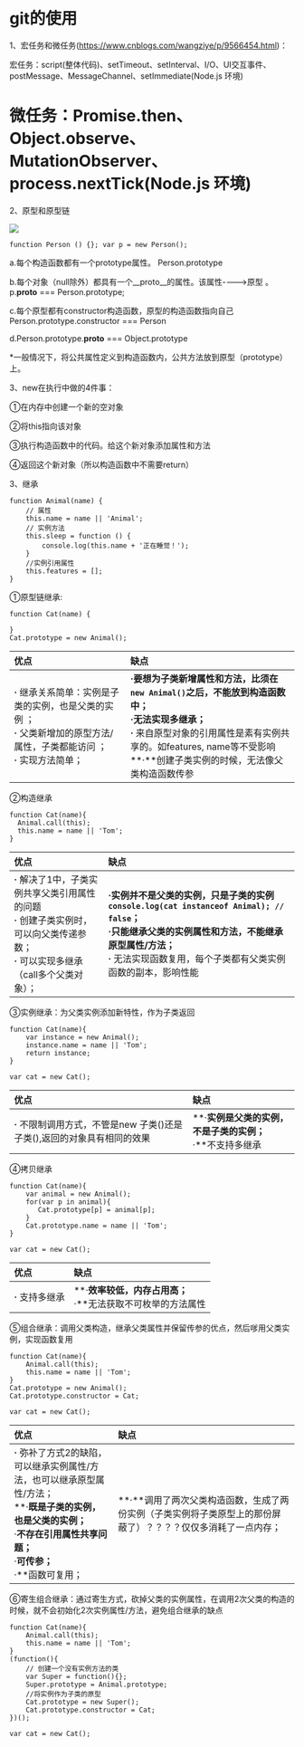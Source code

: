 # git的使用
1、宏任务和微任务(https://www.cnblogs.com/wangziye/p/9566454.html)：

宏任务：script(整体代码)、setTimeout、setInterval、I/O、UI交互事件、postMessage、MessageChannel、setImmediate(Node.js 环境)

微任务：Promise.then、Object.observe、MutationObserver、process.nextTick(Node.js 环境)
==========================
2、原型和原型链

![](https://www.showdoc.com.cn/server/api/attachment/visitFile?sign=42d11cfa21a4a45b114f7cc19cc3bedd)

`
function Person () {};
var p = new Person();
`

a.每个构造函数都有一个prototype属性。 Person.prototype

b.每个对象（null除外）都具有一个__proto__的属性。该属性---->原型 。 p.__proto__ === Person.prototype;

c.每个原型都有constructor构造函数，原型的构造函数指向自己   Person.prototype.constructor === Person

d.Person.prototype.__proto__ === Object.prototype

*一般情况下，将公共属性定义到构造函数内，公共方法放到原型（prototype）上。

3、new在执行中做的4件事：

①在内存中创建一个新的空对象

②将this指向该对象

③执行构造函数中的代码。给这个新对象添加属性和方法

④返回这个新对象（所以构造函数中不需要return）

3、继承
```
function Animal(name) {
    // 属性
    this.name = name || 'Animal';
    // 实例方法
    this.sleep = function () {
        console.log(this.name + '正在睡觉！');
    }
    //实例引用属性
    this.features = [];
}

```

①原型链继承: 
```
function Cat(name) {

}
Cat.prototype = new Animal();
```

|优点|缺点|
|:----                                                          |:-------    |
|**·** 继承关系简单：实例是子类的实例，也是父类的实例 ；</br>**·** 父类新增加的原型方法/属性，子类都能访问 ；</br> **·** 实现方法简单；      | **·**要想为子类新增属性和方法，比须在`new Animal()`之后，不能放到构造函数中；</br>**·**无法实现多继承；</br>**·** 来自原型对象的引用属性是素有实例共享的。如features,  name等不受影响</br>**·**创建子类实例的时候，无法像父类构造函数传参   | 

②构造继承
```
function Cat(name){
  Animal.call(this);
  this.name = name || 'Tom';
}
```
|优点|缺点|
|:----                                                          |:-------    |
|**·** 解决了1中，子类实例共享父类引用属性的问题</br>**·** 创建子类实例时，可以向父类传递参数；</br> **·** 可以实现多继承（call多个父类对象）；      | **·**实例并不是父类的实例，只是子类的实例`console.log(cat instanceof Animal); // false`；</br>**·**只能继承父类的实例属性和方法，不能继承原型属性/方法；</br>**·** 无法实现函数复用，每个子类都有父类实例函数的副本，影响性能</br>  | 

③实例继承：为父类实例添加新特性，作为子类返回
```
function Cat(name){
    var instance = new Animal();
    instance.name = name || 'Tom';
    return instance;
}

var cat = new Cat();
```
|优点|缺点|
|:----                                                          |:-------    |
|**·** 不限制调用方式，不管是new 子类()还是子类(),返回的对象具有相同的效果</br>| **·**实例是父类的实例，不是子类的实例；</br>**·**不支持多继承 |

④拷贝继承
```
function Cat(name){
    var animal = new Animal();
    for(var p in animal){
       Cat.prototype[p] = animal[p];
    }
    Cat.prototype.name = name || 'Tom';
}

var cat = new Cat();
```
|优点|缺点|
|:----                                                          |:-------    |
|**·** 支持多继承| **·**效率较低，内存占用高；</br>**·**无法获取不可枚举的方法属性 |

⑤组合继承：调用父类构造，继承父类属性并保留传参的优点，然后嗲用父类实例，实现函数复用
```
function Cat(name){
    Animal.call(this);
    this.name = name || 'Tom';
}
Cat.prototype = new Animal();
Cat.prototype.constructor = Cat;

var cat = new Cat();
```
|优点|缺点|
|:----                                                          |:-------    |
|**·** 弥补了方式2的缺陷，可以继承实例属性/方法，也可以继承原型属性/方法；<br/>**·**既是子类的实例，也是父类的实例；<br/>**·**不存在引用属性共享问题；<br/>**·**可传参；<br/>**·**函数可复用；| **·**调用了两次父类构造函数，生成了两份实例（子类实例将子类原型上的那份屏蔽了）？？？？仅仅多消耗了一点内存； |


⑥寄生组合继承：通过寄生方式，砍掉父类的实例属性，在调用2次父类的构造的时候，就不会初始化2次实例属性/方法，避免组合继承的缺点
```
function Cat(name){
    Animal.call(this);
    this.name = name || 'Tom';
}
(function(){
    // 创建一个没有实例方法的类
    var Super = function(){};
    Super.prototype = Animal.prototype;
    //将实例作为子类的原型
    Cat.prototype = new Super();
    Cat.prototype.constructor = Cat;
})();

var cat = new Cat();
```
